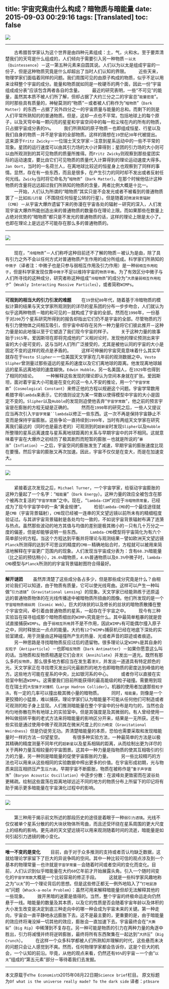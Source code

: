 title: 宇宙究竟由什么构成？暗物质与暗能量
date: 2015-09-03 00:29:16
tags: [Translated]
toc: false
---

 <!--在我们科学之谜的第三期，我们来探索一下到底是什么构成了我们迄今95%的宇宙。-->
 ![](/img/宇宙究竟由什么构成？暗物质与暗能量/1.jpg)
 
 ---
 
 　　古希腊哲学家认为这个世界是由四种元素组成：土，气，火和水。至于要弄清楚我们的天穹是什么组成的，人们倾向于需要引入另一种物质－`以太`（`Quintessence`）－这一第五种元素来自圆其说。人们以为以太是组成宇宙的一份子，但是这种物质究竟是什么却超出了当时人们认知的界限。
 　　近些天来，物理学家们面临着同样的问题。我们周围可见的由原子构成的物质，似乎不足以用来诠释整个宇宙的成分。能量和物质就如同是一枚硬币的两个面，因此一份“宇宙组成成分表”应该包含两者各自的含量。
 　　最近的研究表明，一些“不可见”的能量，虽然其本质不被人们所了解，但却占据了大约三分之二的宇宙总“`能量密度`”。同时那些具有质量的，神秘莫测的“物质”－或者被人们称作为“`暗物质`”（`Dark Matter`）的东西－占据了另外四分之一的宇宙质量与能量的总和。而剩下的则是人们平常所熟知的的普通物质。但是，这却一点也不平常。包括地球上的每个原子，以及天穹中每一颗闪亮的星星和宇宙空间中的每一粒尘埃在内的所有的物质，只占据宇宙成分表的`5%`。
　　我们所熟知的原子物质－也即组成恒星、行星以及我们自身的物质－并不是宇宙的全部物质。这样的猜想在`19`世纪`30`年代被提出。这来源于`Fritz Zwicky`－一位瑞士天文学家－注意到星系运动中的一些不平常的现象。星团的运行速度可以由其引力场的大小计算得到；星团的引力场的大小则可以由所观测到的其可见物质的质量所推得。而`Fritz Zwicky`则观察到那些星团实际的运动速度，要比由它们可见物质的质量代入计算得到的理论运动速度大得多。`Jan Oort`，当时的一名荷兰人，在离地球比较近的恒星身上也观察到了同样的事情。显然，存在有一些东西，而且是很多，在产生引力的同时却不发出或者反射任何光线。`Zwicky`当时将它命名为“`暗物质`”（`Dark Matter`）。在那个时候他估计这种物质的含量将远远超过我们所熟知的物质的含量，两者比例大概是十比一。
　　一开始，人们认为所谓的“暗物质”其实只是不会发光或者不被看到的普通物质罢了－比如`孤儿行星`（不围绕任何恒星公转的行星）。但是随着对`微波背景辐射`（`CMB`）－从宇宙大爆炸遗留下来的弥漫在宇宙各处的辐射－研究的深入，人们发现宇宙大爆炸所能创造出来的普通物质的数量存在理论上限。而如果那些在数量上占绝对优势的“暗物质”都只是不发光的普通物质的话，这样的理论上限是太小了。也即在理论上是远远不可能存在那么多的普通物质的。

---

![](/img/宇宙究竟由什么构成？暗物质与暗能量/2.png)

---

　　现在，“`冷暗物质`”－人们称呼这种目前还不了解的物质－被认为是由，除了具有引力之外不会以任何方式对普通物质产生作用的成分所组成。科学家们所熟知的`中微子`（译者注：中微子也是只参与弱相互作用及引力作用）是一种`弱相互作用粒子`，但是科学家发现仅靠`中微子`不足以维持宇宙的`物质平衡`。为了有效区分中微子与人们所寻找的这种成分，研究者称这种组成“`冷暗物质`”的成分为“`大质量弱相互作用粒子`”（`Weakly Interacting Massive Particles`），或者简称`WIMPs`。

---

**可观到的相当大的引力引发的难题**
　　在`19`世纪`80`年代，随着基于冷暗物质的模拟计算的结果与天文学家所观测到的详尽的星系团的分布一步步吻合，人们就认为似乎这两种物质－暗的和可见的－就构成了宇宙的全部。然而在`1990`年，一份基于对`200`万个星系研究所得到的报告却指出它们仍不是宇宙的全部。尽管物质的万有引力使物体之间相互吸引，但宇宙中却存在另外一种力量将它们彼此推开－这种力量是如此地强以至于它塑造了我们现今宇宙的样子。
　　关于这种力量的故事始于`1915`年。爱因斯坦在即将完成他的广义相对论时，发现他的理论预测出来宇宙的大小是可变的，这与当时人们所广泛接受的，尤其是被他认同的宇宙的大小是固定不变的这样的观点是矛盾的。
　　这样可伸展的宇宙究竟意味着什么其实早就存在于`Vesto Slipher`－一位美国天文学家在几年前的观测数据之中。`Vesto Slipher`曾测量过那些遥远的星系的速度以及它们离地球的距离。他发现离地球越远的星系远离地球的速度越快。`Edwin Hubble`，另一名美国人，在`1929`年也得到了相同的结论。
　　一种解释这些发现的理论即认为空间本身就在扩张。爱因斯坦，面对着宇宙大小可能是在变化的这一令人不安的推论，用一个“`宇宙学常数`”（`Cosmological Constant`）来修正他的方程以规避这个问题。宇宙学常数用希腊字母`lambda`来表示，它的值则设定为某一常数以使得模型中宇宙的大小是固定不变的。`Slipher`以及`Hubble`的发现则迫使他丢弃“`宇宙学常数`”，他之前的预言宇宙是在膨胀的方程无疑是正确的。
　　然而在`1990`年的研究之后，一些人又提议应当再次引入`宇宙学常量``lambda`以修正一些东西。这一次不再是保持宇宙静止不变而是保持宇宙膨胀。这些争论一直持续到`1999`年，当时有两组天文学家在研究离我们最远的（同时也是最古老的）可观测到的`超新星`时发现`Slipher`以及`Hubble`所整理的星系远离速度与星系离地球距离的关系与早期宇宙中的并不相同。这就意味着宇宙在大爆炸之初经历了极其剧烈而短暂的膨胀－也就是所说的“`暴涨`”（`Inflation`）－之后，宇宙空间的膨胀发生了减速，早期宇宙的膨胀速度比现在要慢。然后宇宙的膨胀又再次加速。因此，宇宙不仅仅是在变大，而是在加速变大。

---

![](/img/宇宙究竟由什么构成？暗物质与暗能量/3.png)

---

　　紧接着这次发现之后，`Michael Turner`，一个宇宙学家，给驱动宇宙膨胀的这种力量起了一个名字：“`暗能量`”（`Dark Energy`）。这种力量的效应全被包含在那个被再次复活的“`宇宙学常数`”之中。现在，“`lambda-CDM`”对应于`冷暗物质常量`，已经成为了现今宇宙学中的一条“黄金规律”。
　　检验`lambda-CMD`的一个最佳途径就是`CMB`（宇宙背景辐射），`CMB`现已经被一连串的天文望远镜以前所未有的精细程度验证过。与其讲宇宙背景辐射是各处均匀一致的，不如说宇宙背景辐射布满了涟漪与热点。虽然那些波动的地方其值与均值的差别是极其微小的－只有几十万分之一度的偏差，但是却能够说明一些东西。
　　`Lambda-CMD`模型将宇宙简化为有六个简单部分的方程。当这个方程达到平衡并将理论与观测结果－譬如欧洲天文望远镜`Planck`所测得的达到不可思议的精度的`CMB`－精确地贴合时，方程就可以被用来简洁地解释在宇宙更广范围内的现象。人们发现当宇宙成分表为：含有`68.3%`暗能量（比之前的预估稍小），`26.6%`暗物质，`4.6%`普通物质以及`0.3%`中微子时，`lambda-CMD`模型与`Planck`所测的的宇宙背景辐射图符合得最好。

---

**解开谜团**
　　虽然弄清楚了这些成分各占多少，但是那些成分究竟是什么？由相对论我们可以知道，由于物质有质量，它可以使光线弯曲。这样可以产生一种叫做“`引力透镜`”（`Gravitational Lensing`）的现象。天文学家已经能熟练于还原遥远的普通物质物体的在光线传播途中被暗物质所扭曲的图像。他们所发现的是一个`宇宙暗物质细丝网`（`Cosmic Web`）。巨大的块状的以及修长的丝状的暗物质散播在整个宇宙空间，牵引着由普通物质的星系，一起存在于宇宙之中。
　　现今有三种实验旨在探寻组成那个暗物质细丝的`WIMPs`究竟是什么。其中最简单粗暴的就是尝试直接捕获`WIMPs`。由于`弱相互所用`并不是不作用，因此`WIMPs`有可能偶尔撞入原子之中，同时释放出一点点的能量。大约有`12`个`WIMPs`捕获机已经在地底下深处的实验室建成，用于测量由这种碰撞所产生的热量、光或者声音的踪迹或者痕迹。
　　另一种思路是寻找暗物质反应过后的遗留物。很多理论认定`WIMPs`是其自身的`反粒子`（`Antiparticle`）－也即`暗反物质`（`Dark Antimatter`）－如果你愿意这么叫的话。当物质和反物质相遇是它们会`湮灭`（`Annihilate`）并发出一道光。既然有那么多的`反物质`，那么很多地方都应当在发生着`湮灭`，并发出一道道具有特定颜色的光。天文学家正在寻找堙灭发出闪光最剧烈的地方也即暗物质的密度达到峰值的地方。这些地方可能在星系的中央，比如银河系的中心。
　　或者你可以直接在实验室中制造`WIMPs`。这需要我们目前所能获得的最高能级的粒子碰撞。需要用到现在在瑞士的`大型强子对撞机`（`Large Hadron Collider`）。机器的使用者加速那些`粒子汤`，有一定的几率可以撞出极其微小量的暗物质。
　　同时，`暗能量`，则像是一个更狡猾的小猛兽，难以捕获。理论学家们认为暗能量不可能从任何他们可制造或者可观测的粒子身上显现。人们推测暗能量在整个宇宙中的分布是均匀的，当然也会均匀地弥散在所有地球上的实验室中。但是其强度是及其微弱的。有人曾经使用一种叫做扭转平衡的老式方法来将暗能量的影响区分开来，结果是一无所获。还有一些实验是通过使用中微子观测其在微米尺度上的`引力畸变`（`Gravitational Weirdness`）但是仍徒劳无功。弄清楚暗能量的本质，恐怕也需要采取和发现暗能量时一样的方法－仰望星空。
　　有很多种实验方法，一种最简单的方法是以极其精确的精度测量不同年代的`超新星`以及星系相隔的距离，从而绘制出更为详尽的关于两种力量互相较量的宇宙图景。这其中一种力量是指物质的使其互相吸引的引力的力量，另一种则是暗能量的促使宇宙膨胀的力量。
　　另一些比较精巧的方法也可以用来从这些相同的实验数据中榨出更多的价值。在宇宙形成初期，光与物质来回互相挤压产生`压力波`。早期宇宙不断膨胀，物质在被称作是“`重子声学震荡`”（`Baryon Acoustic Oscillation`）中逐步分散：在波峰处更致密而在波谷处更稀疏。绘制这些震荡在距离地球远近不同的地方的物质分布上所留下的印记将有助于揭示更多暗能量在宇宙演化过程中的影响。

---

![](/img/宇宙究竟由什么构成？暗物质与暗能量/4.jpg)

---

　　第三种用于揭示前文所述的那段历史的途径是着眼于一种`弱引力透镜`。光线不仅仅被单个星系分散的的大块状物体所弯曲，而且还受环绕在星系周围的更大尺度上的结构的影响。更先进的天文望远镜可以用来观测随着时间的流逝，暗能量是如何引起引力透镜的微小变化。

---

**唯一不变的是变化**
　　目前，由于对于众多推测的支持或者否认均缺乏数据，这就给理论学家留下了巨大的异说争鸣的空间。其中一种比较可信的观点涉及到一个基本的物理常量－也许就是`宇宙学常量`－会随着时间或者空间的变化而变化。目前，人们认识到似乎暗能量在大约`60`亿年前才开始展露头角。引入一个随时间变化的`宇宙学常数`大概是一个比较容易的修正手段。
　　这就是一些科学家风趣地称之为“`以太`”的一个理论背后的思想。但是这些修正都无一例外地陷入了“`打地鼠游戏`”问题（`Whack-a-mole Problem`）：虽然可用来解释暗能量但却无法解释其他的一些现象。
　　拨开黑暗的迷雾是值得的。当然，整个宇宙的终极命运走向仍然悬于一线。暗能量的数量及其本质，以及它的性质是否会随着宇宙年龄以及体积的大小发生改变是决定到底三种走向中的哪一种会成为宇宙未来的关键。第一种走向，宇宙会一直平静地永远膨胀下去。这不是最主要的，更重要的是，由于暗能量的效应终将淹没掉一切其他的效应，膨胀会一直加速下去。宇宙最终会在“`大撕裂`”（`Big Rip`）中稀薄到不复存在。另一种可能是物质的引力在两种力量的角逐中胜出，引力将减慢并终将逆转膨胀，最终将所有东西聚集在一起达到“`大挤压`”（`Big Crunch`）。
　　在这样一个众多科学都被人们所熟知并理解的时代，这些悬而未决的问题只会让人感觉到不爽。然而，任何物理学家都会告诉你，这是个巨大的机会，一个认知的前沿。毕竟，从他的观点来看，仍然还有`95%`的宇宙－一个由“`以太`”组成的“第五元素”部分－等待着我们去发掘。

---

本文原载于`《The Economist》`2015年08月22日期`Science brief`栏目。
原文标题为`Of what is the universe really made? To the dark side`
译者：`ptbsare`
